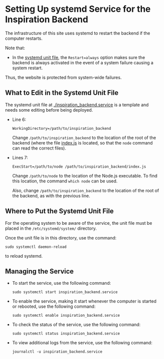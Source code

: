 Setting Up systemd Service for the Inspiration Backend
======================================================

The infrastructure of this site uses systemd to restart the backend if the
computer restarts.

Note that:

- In the [systemd unit file](./inspiration_backend.service), the
  `Restart=always` option makes sure the backend is always activated in the
  event of a system failure causing a system restart.

Thus, the website is protected from system-wide failures.

What to Edit in the Systemd Unit File
-------------------------------------

The systemd unit file at
[./inspiration_backend.service](./inspiration_backend.service)
is a template and needs some editing before being deployed.

- Line 6:

  ```
  WorkingDirectory=/path/to/inspiration_backend
  ```

  Change `/path/to/inspiration_backend` to the location of the root of the
  backend (where the file [index.js](../index.js) is located, so that the `node`
  command can read the correct files).

- Lines 7:

  ```
  ExecStart=/path/to/node /path/to/inspiration_backend/index.js
  ```

  Change `/path/to/node` to the location of the Node.js executable.
  To find this location, the command `which node` can be used.

  Also, change `/path/to/inspiration_backend` to the location of the root of the
  backend, as with the previous line.

Where to Put the Systemd Unit File
----------------------------------

For the operating system to be aware of the service, the unit file must be
placed in the `/etc/systemd/system/` directory.

Once the unit file is in this directory, use the command:

```
sudo systemctl daemon-reload
```

to reload systemd.

Managing the Service
--------------------

- To start the service, use the following command:

  ```
  sudo systemctl start inspiration_backend.service
  ```

- To enable the service, making it start whenever the computer is started
  or rebooted, use the following command:

  ```
  sudo systemctl enable inspiration_backend.service
  ```

- To check the status of the service, use the following command:

  ```
  sudo systemctl status inspiration_backend.service
  ```

- To view additional logs from the service, use the following command:

  ```
  journalctl -u inspiration_backend.service
  ```
